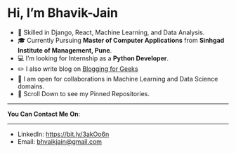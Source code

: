 # Hi, I’m Bhavik-Jain
- 👀 Skilled in Django, React, Machine Learning, and Data Analysis.
- 🎓 Currently Pursuing **Master of Computer Applications** from **Sinhgad Institute of Management, Pune**.
- 💻 I’m looking for Internship as a **Python Developer**.
- ✏️ I also write blog on [Blogging for Geeks]("https://bloggingforgeeks.com/" "Blogging for Geeks")
- 🎯 I am open for collaborations in Machine Learning and Data Science domains.
- 📜 Scroll Down to see my Pinned Repositories.
***********
**You Can Contact Me On**:
***********
- LinkedIn: https://bit.ly/3akOo6n
- Email: bhvaikjain@gmail.com
